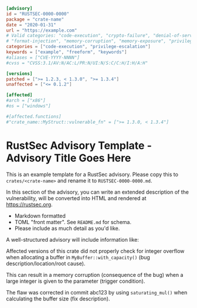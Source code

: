 ```toml
[advisory]
id = "RUSTSEC-0000-0000"
package = "crate-name"
date = "2020-01-31"
url = "https://example.com"
# Valid categories: "code-execution", "crypto-failure", "denial-of-service", "file-disclosure"
# "format-injection", "memory-corruption", "memory-exposure", "privilege-escalation"
categories = ["code-execution", "privilege-escalation"]
keywords = ["example", "freeform", "keywords"]
#aliases = ["CVE-YYYY-NNNN"]
#cvss = "CVSS:3.1/AV:N/AC:L/PR:N/UI:N/S:C/C:H/I:H/A:H"

[versions]
patched = [">= 1.2.3, < 1.3.0", ">= 1.3.4"]
unaffected = ["<= 0.1.2"]

[affected]
#arch = ["x86"]
#os = ["windows"]

#[affected.functions]
#"crate_name::MyStruct::vulnerable_fn" = [">= 1.3.0, < 1.3.4"]
```

# RustSec Advisory Template - Advisory Title Goes Here

This is an example template for a RustSec advisory. Please copy this to
`crates/<crate-name>` and rename it to `RUSTSEC-0000-0000.md`.

In this section of the advisory, you can write an extended description
of the vulnerability, will be converted into HTML and rendered at
<https://rustsec.org>.

- Markdown formatted
- TOML "front matter". See `README.md` for schema.
- Please include as much detail as you'd like.

A well-structured advisory will include information like:

Affected versions of this crate did not properly check for integer overflow when allocating a buffer in `MyBuffer::with_capacity()` (bug description/location/root cause).

This can result in a memory corruption (consequence of the bug) when a large integer is given to the parameter (trigger condition).

The flaw was corrected in commit abc123 by using `saturating_mul()` when calculating the buffer size (fix description).
